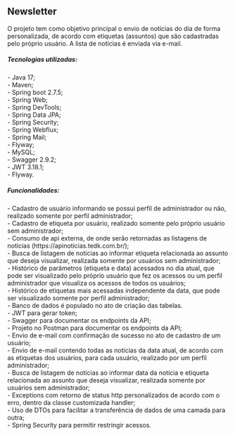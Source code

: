<h2>Newsletter</h2>
O projeto tem como objetivo principal o envio de notícias do dia de forma personalizada, de acordo com etiquetas (assuntos) que são cadastradas pelo próprio usuário. A lista de notícias é enviada via e-mail. <br>

<h5>Tecnologias utilizadas:</h5>
- Java 17; <br>
- Maven; <br>
- Spring boot 2.7.5; <br>
- Spring Web; <br>
- Spring DevTools; <br>
- Spring Data JPA; <br>
- Spring Security; <br>
- Spring Webflux; <br>
- Spring Mail; <br>
- Flyway; <br>
- MySQL; <br>
- Swagger 2.9.2; <br>
- JWT 3.18.1; <br>
- Flyway. <br>

<h5>Funcionalidades:</h5>
- Cadastro de usuário informando se possui perfil de administrador ou não, realizado somente por perfil administrador; <br>
- Cadastro de etiqueta por usuário, realizado somente pelo próprio usuário sem administrador; <br>
- Consumo de api externa, de onde serão retornadas as listagens de notícias (https://apinoticias.tedk.com.br/); <br>
- Busca de listagem de notícias ao informar etiqueta relacionada ao assunto que deseja visualizar, realizada somente por usuários sem administrador; <br>
- Histórico de parâmetros (etiqueta e data) acessados no dia atual, que pode ser visualizado pelo próprio usuário que fez os acessos ou um perfil administrador que visualiza os acessos de todos os usuários; <br>
- Histórico de etiquetas mais acessadas independente da data, que pode ser visualizado somente por perfil administrador; <br>
- Banco de dados é populado no ato de criação das tabelas. <br>
- JWT para gerar token; <br>
- Swagger para documentar os endpoints da API; <br>
- Projeto no Postman para documentar os endpoints da API; <br>
- Envio de e-mail com confirmação de sucesso no ato de cadastro de um usuário; <br>
- Envio de e-mail contendo todas as notícias da data atual, de acordo com as etiquetas dos usuários, para cada usuário, realizado por um perfil administrador; <br>
- Busca de listagem de notícias ao informar data da notícia e etiqueta relacionada ao assunto que deseja visualizar, realizada somente por usuários sem administrador; <br>
- Exceptions com retorno de status http personalizados de acordo com o erro, dentro da classe customizada handler; <br>
- Uso de DTOs para facilitar a transferência de dados de uma camada para outra; <br>
- Spring Security para permitir restringir acessos. <br>
